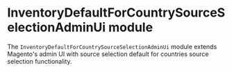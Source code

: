 # InventoryDefaultForCountrySourceSelectionAdminUi module

The `InventoryDefaultForCountrySourceSelectionAdminUi` module extends Magento's admin UI with source selection default for countries source selection functionality.
